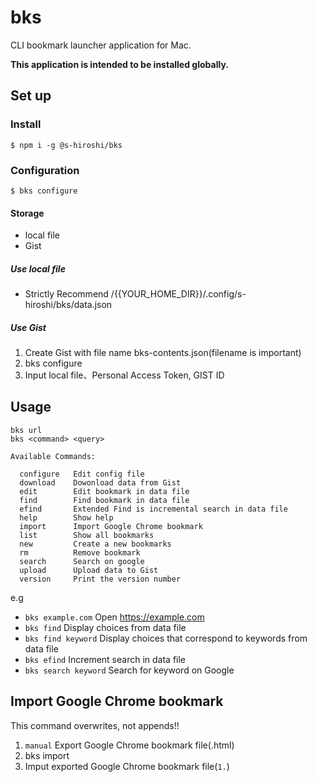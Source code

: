 # bks

CLI bookmark launcher application for Mac.

**This application is intended to be installed globally.**

## Set up

### Install

```
$ npm i -g @s-hiroshi/bks
```

### Configuration

```
$ bks configure
```

#### Storage

- local file
- Gist

##### Use local file

- Strictly Recommend /{{YOUR_HOME_DIR}}/.config/s-hiroshi/bks/data.json

##### Use Gist

1. Create Gist with file name bks-contents.json(filename is important)
1. bks configure
1. Input local file、Personal Access Token, GIST ID

## Usage

```
bks url
bks <command> <query>

Available Commands:

  configure   Edit config file
  download    Dowonload data from Gist
  edit        Edit bookmark in data file
  find        Find bookmark in data file
  efind       Extended Find is incremental search in data file
  help        Show help
  import      Import Google Chrome bookmark
  list        Show all bookmarks
  new         Create a new bookmarks
  rm          Remove bookmark
  search      Search on google
  upload      Upload data to Gist
  version     Print the version number
```

e.g

- `bks example.com` Open https://example.com
- `bks find` Display choices from data file
- `bks find keyword` Display choices that correspond to keywords from data file
- `bks efind` Increment search in data file
- `bks search keyword` Search for keyword on Google

## Import Google Chrome bookmark

This command overwrites, not appends!!

1. `manual` Export Google Chrome bookmark file(.html)
1. bks import
1. Imput exported Google Chrome bookmark file(`1.`)
